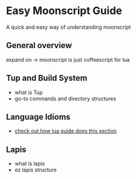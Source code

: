 # Easy Moonscript Guide
A quick and easy way of understanding moonscript

## General overview
expand on -> moonscript is just coffeescript for lua

## Tup and Build System
* what is Tup
* go-to commands and directory structures

## Language Idioms
* [check out how lua guide does this section](https://docs.google.com/presentation/d/1AxiCAxSnGiicg1c1IU54sDaseAQA9CLFbhoIRdsd1Rw/edit#slide=id.g219f327ff2_0_189)

## Lapis
* what is lapis
* ez lapis structure
